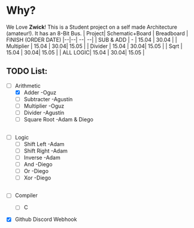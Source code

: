 
# Why?

We Love **Zwick**! This is a Student project on a self made Architecture (amateur!). It has an 8-Bit Bus.
|  Project| Schematic+Board  |  Breadboard  | FINISH (ORDER DATE)
|--|--| --| --| 
| SUB & ADD | - | 15.04 | 30.04 |
| Multiplier | 15.04 | 30.04| 15.05 |
| Divider | 15.04 |  30.04| 15.05 |
| Sqrt | 15.04 |  30.04| 15.05 |
| ALL LOGIC| 15.04 |  30.04| 15.05 |

## TODO List:
 
 - [ ] Arithmetic
	 - [X] Adder		-Oguz
	 - [ ] Subtracter 	-Agustín
	 - [ ] Multiplier	-Oguz
	 - [ ] Divider		-Agustín
	 - [ ] Square Root	-Adam & Diego
##
 - [ ] Logic
	- [ ] Shift Left	-Adam
	- [ ] Shift Right	-Adam
	- [ ] Inverse		-Adam
	- [ ] And		-Diego
	- [ ] Or		-Diego
	- [ ] Xor   		-Diego
##
 - [ ] Compiler
	 - [ ] C		
 - [X] Github Discord Webhook





